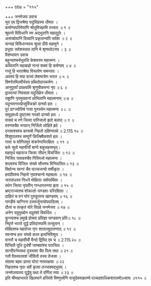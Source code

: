 +++
title = "११५"

+++
जनमेजय उवाच  
भूय एव द्विजश्रेष्ठ यदुसिंहस्य धीमतः ।  
कर्माण्यपरिमेयाणि श्रोतुमिच्छामि तत्त्वतः ॥ १ ॥  
श्रूयन्ते विविधानि स्म अद्भुतानि महाद्युतेः ।  
असंख्येयानि दिव्यानि प्रकृतान्यपि सर्वशः ॥ २ ॥  
यान्यहं विविधान्यस्य श्रुत्वा प्रीये महामुने ।  
प्रभूयाः सर्वशस्तात तानि मे शृण्वतोऽनघ । ३ ॥  
वैशम्पायन उवाच  
बहून्याश्चर्यभूतलि केशवस्य महात्मनः ।  
कथितानि महाबाहो नान्तं शक्यं हि कर्मणाम् ॥ ४ ॥  
गन्तुं हि भरतश्रेष्ठ विस्तरेण समन्ततः ।  
अवश्यं हि मया वाच्यं लेशमात्रेण भारत ॥ ५ ॥  
विष्णोरमितवीर्यस्य प्रथितोदारकर्मणः ।  
आनुपूर्व्यां प्रवक्ष्यामि शृणुष्वैकमना नृप ॥ ६ ॥  
द्वारवत्यां निवसता यदुसिंहेन धीमता ।  
राष्ट्राणि नृपमुख्यानां क्षोभितानि महात्मनाम् ॥ ७ ॥  
यदूनामन्तरप्रेप्सुर्विचक्रो दानवो हतः ।  
पुरं प्राग्ज्योतिषं गत्वा पुनस्तेन महात्मना ॥ ८ ॥  
समुद्रमध्ये दुष्टात्मा नरको दानवो हतः ।  
वासवं च रणे जित्वा पारिजातो हृतो बलात् ॥ ९ ॥  
वरुणश्चैव भगवान् निर्जितो लोहिते ह्रदे ।  
दन्तवक्त्रश्च कारूषो निहतो दक्षिणापथे ॥ 2.115.१० ॥  
शिशुपालश्च सम्पूर्णे किल्बिषैकशते हतः ।  
गत्वा च शोणितपुरं शंकरेणाभिरक्षितः ॥ ११ ॥  
बलेः सुतो महावीर्यो बाणो बाहुसहस्रभृत्।  
महामृधे महाराज जित्वा जीवन् विसर्जितः ॥ १२ ॥  
निर्जितः पावकश्चैव गिरिमध्ये महात्मना ।  
शाल्वश्च विजितः संख्ये सौभश्च विनिपातितः॥ १३ ॥  
विक्षोभ्य सागरं चैव पाञ्चजन्यो वशीकृतः ।  
हयग्रीवश्च निहतो नृपाश्चान्ये महाबलाः ॥ १४ ॥  
जरासंधस्य निधने मोक्षिताः सर्वपार्थिवाः ।  
रथेन जित्वा नृपतीन् गान्धारतनया हृता ॥ १५ ॥  
भ्रष्टराज्याश्च शोकार्ताः पाण्डवाः परिरक्षिताः ।  
दाहितं च वनं घोरं पुरुहूतस्य खाण्डवम् ॥ १६ ॥  
गाण्डीवं चाग्निना दत्तमर्जुनायोपपादितम् ।  
दौत्यं च तत्कृतं घोरे विग्रहे जनमेजय ॥ १७ ॥  
अनेन यदुमुख्येन यदुवंशो विवर्धितः ।  
कुन्त्याश्च प्रमुखे प्रोक्ता प्रतिज्ञा पाण्डवान् प्रति॥ १८ ॥  
निवृत्ते भारते युद्धे प्रतिदास्यामि तत्सुतान् ।  
मोक्षितश्च महातेजा नृगः शापात्सुदारुणात् ॥ १९ ॥  
यवनश्च हतः संख्ये काल इत्यभिविश्रुतः ।  
वानरौ च महावीर्यौ मैन्दो द्विविद एव च ॥ 2.115.२० ॥  
विजितौ युधि दुर्धर्षौ जाम्बवांश्च पराजितः ।  
सान्दीपनेस्तथा पुत्रस्तव चैव पिता तथा ॥ २१ ॥  
गतौ वैवस्वतवशं जीवितौ तस्य तेजसा ।  
संग्रामा बहवः प्राप्ता घोरा नरवरक्षयाः ॥ २२  
निहताश्च नृपाः सर्वे कृत्वा तज्जयमद्भुतम् ।  
जनमेजयास्य युद्धेषु यथा ते वर्णिता मया ॥ २३ ॥  
इति श्रीमहाभारते खिलभागे हरिवंशे विष्णुपर्वणि वासुदेवमाहात्म्ये पञ्चदशाधिकशततमोऽध्यायः ॥११५ ॥